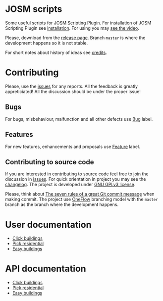 # JOSM scripts
Some useful scripts for [JOSM Scripting Plugin]. For installation of JOSM
Scripting Plugin see [installation]. For using you may [see the video].

Please, download from the [release page]. Branch `master` is where the
development happens so it is not stable.

[JOSM Scripting Plugin]: http://gubaer.github.io/josm-scripting-plugin/
[installation]: https://github.com/Gubaer/josm-scripting-plugin#for-josm-users
[release page]: https://github.com/qeef/josm-scripts/releases
[see the video]: https://commons.wikimedia.org/wiki/File:JOSM_scripts.ogg

For short notes about history of ideas see [credits].

[credits]: ./doc/credits.md

# Contributing
Please, use the [issues] for any reports. All the feedback is greatly
appreticiated! All the discussion should be under the proper issue!

## Bugs
For bugs, misbehaviour, malfunction and all other defects use [Bug] label.

## Features
For new features, enhancements and proposals use [Feature] label.

## Contributing to source code
If you are interested in contributing to source code feel free to join the
discussion in [issues]. For quick orientation in project you may see the
[changelog]. The project is developed under [GNU GPLv3 license].

Please, think about [The seven rules of a great Git commit message] when making
commit. The project use [OneFlow] branching model with the `master` branch as
the branch where the development happens.

[issues]: https://github.com/qeef/josm-scripts/issues
[Bug]: https://github.com/qeef/josm-scripts/labels/Bug
[Feature]: https://github.com/qeef/josm-scripts/labels/Feature
[GNU GPLv3 license]: ./LICENSE
[changelog]: ./CHANGELOG.md
[The seven rules of a great Git commit message]: https://chris.beams.io/posts/git-commit/
[OneFlow]: http://endoflineblog.com/oneflow-a-git-branching-model-and-workflow

# User documentation
- [Click buildings](./doc/user/click_buildings.md)
- [Pick residential](./doc/user/pick_residential.md)
- [Easy buildings](./doc/user/easy_buildings.md)

# API documentation
- [Click buildings](./doc/api/click_buildings.md)
- [Pick residential](./doc/api/pick_residential.md)
- [Easy buildings](./doc/api/easy_buildings.md)
